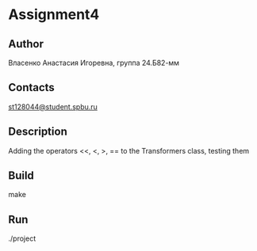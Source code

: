 # Assignment4
## Author
Власенко Анастасия Игоревна, группа 24.Б82-мм
## Contacts
st128044@student.spbu.ru
## Description
Adding the operators <<, <, >, == to the Transformers class, testing them
## Build
make
## Run
./project
